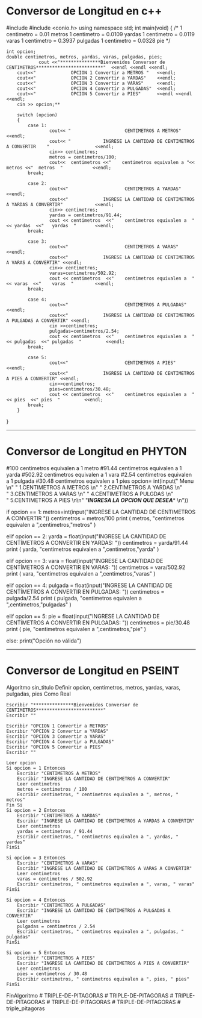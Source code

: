 # Conversor de Longitud en c++



#include <iostream>
#include <conio.h>
using namespace std;
int main(void)
 {
 	/* 1 centimetro = 0.01   metros
 	   1 centimetro = 0.0109 yardas
 	   1 centimetro = 0.0119 varas
 	   1 centimetro = 0.3937 pulgadas
 	   1 centimetro = 0.0328 pie */ 
	
	int opcion;		
	double centimetros, metros, yardas, varas, pulgadas, pies;
				cout <<"***************Bienvenidos Conversor de CENTIMETROS*************************"  <<endl <<endl <<endl;
		cout<<"				OPCION 1 Convertir a METROS	" 	<<endl;
		cout<<"				OPCION 2 Convertir a YARDAS" 	<<endl;
		cout<<"				OPCION 3 Convertir a VARAS" 	<<endl;
		cout<<"				OPCION 4 Convertir a PULGADAS" 	<<endl;
		cout<<"				OPCION 5 Convertir a PIES" 		<<endl <<endl <<endl;	 
		cin >> opcion;**
		
		switch (opcion) 
		{
			case 1:
			 		cout<< "					CENTIMETROS A METROS"  										<<endl;
					cout<< "			INGRESE LA CANTIDAD DE CENTIMETROS A CONVERTIR    " 				<<endl;
					cin>> centimetros; 
					metros = centimetros/100;
					cout<<  centimetros <<"    centimetros equivalen a "<<  metros <<"  metros  "			<<endl; 		
			break;
			
			case 2:
					cout<<"						CENTIMETROS A YARDAS"  <<endl;
					cout<<"				INGRESE LA CANTIDAD DE CENTIMETROS A YARDAS A CONVERTIR" 			<<endl;
					cin>> centimetros;
					yardas = centimetros/91.44;
					cout << centimetros  <<"	centimetros equivalen a  " << yardas  <<"	yardas  " 		<<endl;
			break;		
			
			case 3:	
					cout<<"						CENTIMETROS A VARAS"  <<endl;
					cout<<"				INGRESE LA CANTIDAD DE CENTIMETROS A VARAS A CONVERTIR" <<endl;
					cin>> centimetros;
					varas=centimetros/502.92;
					cout << centimetros  <<"	centimetros equivalen a  " << varas  <<"	varas  " 		<<endl;
			break;  
		
			case 4:
					cout<<"						CENTIMETROS A PULGADAS"  <<endl;
					cout<<"				INGRESE LA CANTIDAD DE CENTIMETROS A PULGADAS A CONVERTIR" <<endl;
					cin >>centimetros;
					pulgadas=centimetros/2.54;
					cout << centimetros  <<"	centimetros equivalen a  " << pulgadas  <<"	pulgadas  " 		<<endl;
			break;
			
			case 5:
					cout<<"						CENTIMETROS A PIES"  <<endl;
					cout<<"				INGRESE LA CANTIDAD DE CENTIMETROS A PIES A CONVERTIR" <<endl;
					cin>>centimetros;
					pies=centimetros/30.48;
					cout << centimetros  <<"	centimetros equivalen a  " << pies  <<"	pies  " 		<<endl;
			break;		
		} 
		
		
		
		
		
}

***********************************************************************************************
# Conversor de Longitud en PHYTON
#100    centimetros equivalen a 1 metro
#91.44  centimetros equivalen a 1 yarda
#502.92 centimetros equivalen a 1 vara
#2.54   centimetros equivalen a 1 pulgada
#30.48  centimetros equivalen a 1 pies
opcion= int(input("              Menu          \n" 
"     1.CENTIMETROS A METROS                   \n"
"     2.CENTIMETROS A YARDAS                   \n"                    
"     3.CENTIMETROS A VARAS                    \n"
"     4.CENTIMETROS A PULGDAS                  \n"                  
"     5.CENTIMETROS A PIES                     \n\n"
"*****INGRESA LA OPCION QUE DESEA******        \n"))


if      opcion == 1:
        metros=int(input("INGRESE LA CANTIDAD DE CENTIMETROS A CONVERTIR   "))
        centimetros = metros/100
        print (  metros, "centimetros equivalen a ",centimetros,"metros"  )
        
elif    opcion == 2:
        yarda = float(input("INGRESE LA CANTIDAD DE CENTÍMETROS A CONVERTIR EN YARDAS: "))
        centimetros = yarda/91.44
        print (  yarda, "centimetros equivalen a ",centimetros,"yarda"  )


elif    opcion == 3:
        vara = float(input("INGRESE LA CANTIDAD DE CENTÍMETROS A CONVERTIR EN VARAS: "))
        centimetros = vara/502.92
        print (  vara, "centimetros equivalen a ",centimetros,"varas"  )
        
elif    opcion == 4:
        pulgada = float(input("INGRESE LA CANTIDAD DE CENTÍMETROS A CONVERTIR EN PULGADAS: "))
        centimetros = pulgada/2.54
        print (  pulgada, "centimetros equivalen a ",centimetros,"pulgadas"  )

elif    opcion == 5:
        pie = float(input("INGRESE LA CANTIDAD DE CENTÍMETROS A CONVERTIR EN PULGADAS: "))
        centimetros = pie/30.48
        print (  pie, "centimetros equivalen a ",centimetros,"pie"  )


else:
    print("Opción no válida")

***********************************************************************************************

# Conversor de Longitud en PSEINT
Algoritmo sin_titulo
	Definir opcion, centimetros, metros, yardas, varas, pulgadas, pies Como Real
	
    Escribir "***************Bienvenidos Conversor de CENTIMETROS*************************"
    Escribir ""
	
    Escribir "OPCION 1 Convertir a METROS"
    Escribir "OPCION 2 Convertir a YARDAS"
    Escribir "OPCION 3 Convertir a VARAS"
    Escribir "OPCION 4 Convertir a PULGADAS"
    Escribir "OPCION 5 Convertir a PIES"
    Escribir ""
	
	Leer opcion
	Si opcion = 1 Entonces
        Escribir "CENTIMETROS A METROS"
        Escribir "INGRESE LA CANTIDAD DE CENTIMETROS A CONVERTIR"
        Leer centimetros
        metros = centimetros / 100
        Escribir centimetros, " centimetros equivalen a ", metros, " metros"
	Fin Si
	Si opcion = 2 Entonces
        Escribir "CENTIMETROS A YARDAS"
        Escribir "INGRESE LA CANTIDAD DE CENTIMETROS A YARDAS A CONVERTIR"
        Leer centimetros
        yardas = centimetros / 91.44
        Escribir centimetros, " centimetros equivalen a ", yardas, " yardas"
    FinSi
	
    Si opcion = 3 Entonces
        Escribir "CENTIMETROS A VARAS"
        Escribir "INGRESE LA CANTIDAD DE CENTIMETROS A VARAS A CONVERTIR"
        Leer centimetros
        varas = centimetros / 502.92
        Escribir centimetros, " centimetros equivalen a ", varas, " varas"
    FinSi
	
    Si opcion = 4 Entonces
        Escribir "CENTIMETROS A PULGADAS"
        Escribir "INGRESE LA CANTIDAD DE CENTIMETROS A PULGADAS A CONVERTIR"
        Leer centimetros
        pulgadas = centimetros / 2.54
        Escribir centimetros, " centimetros equivalen a ", pulgadas, " pulgadas"
    FinSi
	
    Si opcion = 5 Entonces
        Escribir "CENTIMETROS A PIES"
        Escribir "INGRESE LA CANTIDAD DE CENTIMETROS A PIES A CONVERTIR"
        Leer centimetros
        pies = centimetros / 30.48
        Escribir centimetros, " centimetros equivalen a ", pies, " pies"
    FinSi
	
FinAlgoritmo
#   T R I P L E - D E - P I T A G O R A S  
 #   T R I P L E - D E - P I T A G O R A S  
 #   T R I P L E - D E - P I T A G O R A S  
 #   T R I P L E - D E - P I T A G O R A S  
 #   T R I P L E - D E - P I T A G O R A S  
 #   t r i p l e _ p i t a g o r a s  
 